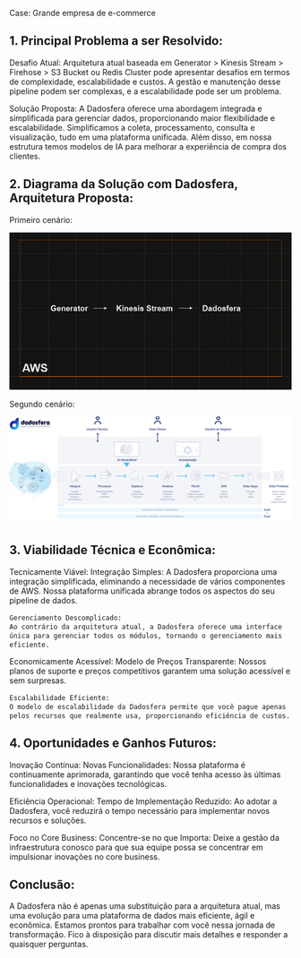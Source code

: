 Case: Grande empresa de e-commerce

## 1. Principal Problema a ser Resolvido:

  Desafio Atual:
  Arquitetura atual baseada em Generator > Kinesis Stream > Firehose > S3 Bucket ou Redis Cluster pode apresentar desafios em termos de complexidade, escalabilidade e custos. A gestão e manutenção desse pipeline podem ser complexas, e a escalabilidade pode ser um problema.

  Solução Proposta:
  A Dadosfera oferece uma abordagem integrada e simplificada para gerenciar dados, proporcionando maior flexibilidade e escalabilidade. Simplificamos a coleta, processamento, consulta e visualização, tudo em uma plataforma unificada. Além disso, em nossa estrutura temos modelos de IA para melhorar a experiência de compra dos clientes.


## 2. Diagrama da Solução com Dadosfera, Arquitetura Proposta:

  Primeiro cenário:

  ![Primeiro cenário](images/image-12.png)

  Segundo cenário:

  ![Arquitetura dadosfera](images/image-13.png)


## 3. Viabilidade Técnica e Econômica:

  Tecnicamente Viável:
    Integração Simples:
    A Dadosfera proporciona uma integração simplificada, eliminando a necessidade de vários componentes de AWS. Nossa plataforma unificada abrange todos os aspectos do seu pipeline de dados.

    Gerenciamento Descomplicado:
    Ao contrário da arquitetura atual, a Dadosfera oferece uma interface única para gerenciar todos os módulos, tornando o gerenciamento mais eficiente.

  Economicamente Acessível:
    Modelo de Preços Transparente:
    Nossos planos de suporte e preços competitivos garantem uma solução acessível e sem surpresas.

    Escalabilidade Eficiente:
    O modelo de escalabilidade da Dadosfera permite que você pague apenas pelos recursos que realmente usa, proporcionando eficiência de custos.


## 4. Oportunidades e Ganhos Futuros:

  Inovação Contínua:
    Novas Funcionalidades:
    Nossa plataforma é continuamente aprimorada, garantindo que você tenha acesso às últimas funcionalidades e inovações tecnológicas.

  Eficiência Operacional:
    Tempo de Implementação Reduzido:
    Ao adotar a Dadosfera, você reduzirá o tempo necessário para implementar novos recursos e soluções.

  Foco no Core Business:
    Concentre-se no que Importa:
    Deixe a gestão da infraestrutura conosco para que sua equipe possa se concentrar em impulsionar inovações no core business.


## Conclusão:

A Dadosfera não é apenas uma substituição para a arquitetura atual, mas uma evolução para uma plataforma de dados mais eficiente, ágil e econômica. Estamos prontos para trabalhar com você nessa jornada de transformação. Fico à disposição para discutir mais detalhes e responder a quaisquer perguntas.
